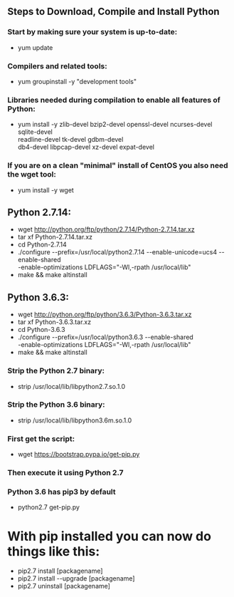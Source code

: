 ## Steps to Download, Compile and Install Python

### Start by making sure your system is up-to-date:
* yum update

### Compilers and related tools:
* yum groupinstall -y "development tools"

### Libraries needed during compilation to enable all features of Python:
* yum install -y zlib-devel bzip2-devel openssl-devel ncurses-devel sqlite-devel \
  readline-devel tk-devel gdbm-devel \
  db4-devel libpcap-devel xz-devel expat-devel

### If you are on a clean "minimal" install of CentOS you also need the wget tool:
* yum install -y wget

## Python 2.7.14:
* wget http://python.org/ftp/python/2.7.14/Python-2.7.14.tar.xz
* tar xf Python-2.7.14.tar.xz
* cd Python-2.7.14
* ./configure --prefix=/usr/local/python2.7.14 --enable-unicode=ucs4 --enable-shared \
  -enable-optimizations LDFLAGS="-Wl,-rpath /usr/local/lib"
* make && make altinstall
 
## Python 3.6.3:
* wget http://python.org/ftp/python/3.6.3/Python-3.6.3.tar.xz
* tar xf Python-3.6.3.tar.xz
* cd Python-3.6.3
* ./configure --prefix=/usr/local/python3.6.3 --enable-shared \
  -enable-optimizations LDFLAGS="-Wl,-rpath /usr/local/lib"
* make && make altinstall


### Strip the Python 2.7 binary:
* strip /usr/local/lib/libpython2.7.so.1.0

### Strip the Python 3.6 binary:
* strip /usr/local/lib/libpython3.6m.so.1.0

### First get the script:
* wget https://bootstrap.pypa.io/get-pip.py
 
### Then execute it using Python 2.7 
### Python 3.6 has pip3 by default
* python2.7 get-pip.py

 
# With pip installed you can now do things like this:
* pip2.7 install [packagename]
* pip2.7 install --upgrade [packagename]
* pip2.7 uninstall [packagename]